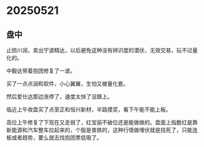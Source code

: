 # 20250521

## 盘中

止损川润，卖出宁波精达，以后避免这种没有辨识度的潜伏，无效交易，玩不过量化的。

中毅达带着抱团修复了一波。

买了一点点润和软件，小心翼翼，生怕又被量化套。

然后爱仕达那边涨停了，速度太快了没跟上。

临近上午收盘买了点至正和恒兴新材，半路摸奖，看下午能不能上板。

高位上午修复了下现在又走弱了，红宝丽不破位还是能做做的。盘面上指数红是靠新能源和汽车整车拉起来的，个股是普跌的，这种行情做埋伏就是找死了，只能连板或者趋势，要么就去找抱团票低吸了。
